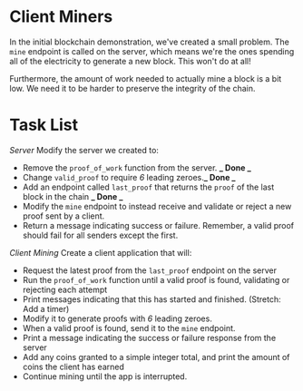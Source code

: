 # Client Miners

In the initial blockchain demonstration, we've created a small problem. The `mine` endpoint is called on the server, which means we're the ones spending all of the electricity to generate a new block. This won't do at all!

Furthermore, the amount of work needed to actually mine a block is a bit low. We need it to be harder to preserve the integrity of the chain.

# Task List

_Server_
Modify the server we created to:

- Remove the `proof_of_work` function from the server. **_ Done _**
- Change `valid_proof` to require _6_ leading zeroes.**_ Done _**
- Add an endpoint called `last_proof` that returns the `proof` of the last block in the chain **_ Done _**
- Modify the `mine` endpoint to instead receive and validate or reject a new proof sent by a client.
- Return a message indicating success or failure. Remember, a valid proof should fail for all senders except the first.

_Client Mining_
Create a client application that will:

- Request the latest proof from the `last_proof` endpoint on the server
- Run the `proof_of_work` function until a valid proof is found, validating or rejecting each attempt
- Print messages indicating that this has started and finished. (Stretch: Add a timer)
- Modify it to generate proofs with _6_ leading zeroes.
- When a valid proof is found, send it to the `mine` endpoint.
- Print a message indicating the success or failure response from the server
- Add any coins granted to a simple integer total, and print the amount of coins the client has earned
- Continue mining until the app is interrupted.
